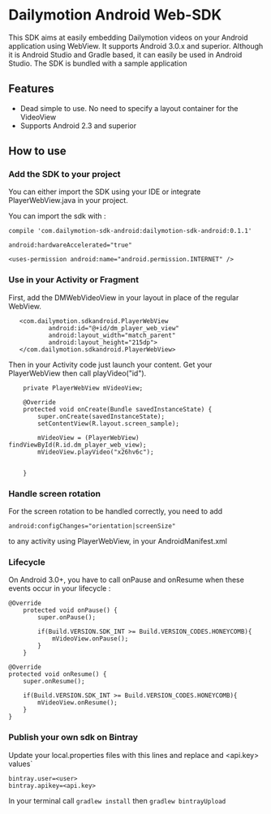 Dailymotion Android Web-SDK
===========================

This SDK aims at easily embedding Dailymotion videos on your Android application using WebView. It supports Android 3.0.x and superior. Although it is Android Studio and Gradle based, it can easily be used in Android Studio.
The SDK is bundled with a sample application

Features
--------

- Dead simple to use. No need to specify a layout container for the VideoView
- Supports Android 2.3 and superior

How to use
----------

### Add the SDK to your project
You can either import the SDK using your IDE or integrate PlayerWebView.java in your project.

You can import the sdk with :
```
compile 'com.dailymotion-sdk-android:dailymotion-sdk-android:0.1.1'
```

```
android:hardwareAccelerated="true"

<uses-permission android:name="android.permission.INTERNET" />
```

### Use in your Activity or Fragment
First, add the DMWebVideoView in your layout in place of the regular WebView.

	   <com.dailymotion.sdkandroid.PlayerWebView
               android:id="@+id/dm_player_web_view"
               android:layout_width="match_parent"
               android:layout_height="215dp">
       </com.dailymotion.sdkandroid.PlayerWebView>

Then in your Activity code just launch your content.
Get your PlayerWebView then call playVideo("id").

		private PlayerWebView mVideoView;

	    @Override
	    protected void onCreate(Bundle savedInstanceState) {
	        super.onCreate(savedInstanceState);
	        setContentView(R.layout.screen_sample);

	        mVideoView = (PlayerWebView) findViewById(R.id.dm_player_web_view);
            mVideoView.playVideo("x26hv6c");


	    }

### Handle screen rotation
For the screen rotation to be handled correctly, you need to add

	android:configChanges="orientation|screenSize"

to any activity using PlayerWebView, in your AndroidManifest.xml

### Lifecycle
On Android 3.0+, you have to call onPause and onResume when these events occur in your lifecycle :

    @Override
        protected void onPause() {
            super.onPause();

            if(Build.VERSION.SDK_INT >= Build.VERSION_CODES.HONEYCOMB){
                mVideoView.onPause();
            }
        }

    @Override
    protected void onResume() {
        super.onResume();

        if(Build.VERSION.SDK_INT >= Build.VERSION_CODES.HONEYCOMB){
            mVideoView.onResume();
        }
    }

### Publish your own sdk on Bintray

Update your local.properties files with this lines and replace <user> and <api.key> values`

```
bintray.user=<user>
bintray.apikey=<api.key>
```

In your terminal call `gradlew install` then `gradlew bintrayUpload` 